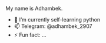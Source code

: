 My name is Adhambek.
- 🌱 I’m currently self-learning python
- 📫 Telegram: @adhambek_2907
- ⚡ Fun fact: ...
